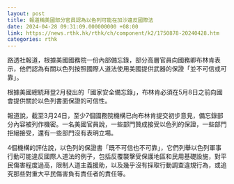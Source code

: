 ```yaml
---
layout: post
title: 報道稱美國部分官員認為以色列可能在加沙違反國際法
date: 2024-04-28 09:31:09.000000000 +08:00
link: https://news.rthk.hk/rthk/ch/component/k2/1750878-20240428.htm
categories: rthk
---
```


路透社報道，根據美國國務院一份內部備忘錄，部分高層官員向國務卿布林肯表示，他們認為有關以色列按照國際人道法使用美國提供武器的保證「並不可信或可靠」。

根據美國總統拜登2月發出的「國家安全備忘錄」，布林肯必須在5月8日之前向國會提供關於以色列書面保證的可信性。

報道說，截至3月24日，至少7個國務院機構已向布林肯提交初步意見，備忘錄部分內容被列作機密。一名美國官員說，一些部門贊成接受以色列的保證，一些部門拒絕接受，還有一些部門沒有表明立場。

4個機構的評估說，以色列的保證書「既不可信也不可靠」，它們列舉以色列軍事行動可能違反國際人道法的例子，包括反覆襲擊受保護地區和民用基礎設施，對平民傷害程度過高，限制人道主義援助，以及幾乎沒有採取行動調查違規行為，或追究那些對重大平民傷害負有責任者的責任等。
